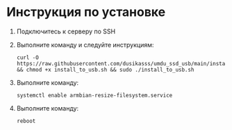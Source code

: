 # Инструкция по установке

1. Подключитесь к серверу по SSH

2. Выполните команду и следуйте инструкциям: 
   ```
   curl -O https://raw.githubusercontent.com/dusikasss/umdu_ssd_usb/main/install_to_usb.sh && chmod +x install_to_usb.sh && sudo ./install_to_usb.sh
   ```

3. Выполните команду:
   ```
   systemctl enable armbian-resize-filesystem.service
   ```

4. Выполните команду:
   ```
   reboot
   ```